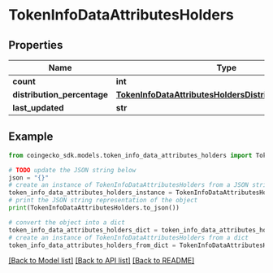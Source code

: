 # TokenInfoDataAttributesHolders


## Properties

Name | Type | Description | Notes
------------ | ------------- | ------------- | -------------
**count** | **int** |  | [optional] 
**distribution_percentage** | [**TokenInfoDataAttributesHoldersDistributionPercentage**](TokenInfoDataAttributesHoldersDistributionPercentage.md) |  | [optional] 
**last_updated** | **str** |  | [optional] 

## Example

```python
from coingecko_sdk.models.token_info_data_attributes_holders import TokenInfoDataAttributesHolders

# TODO update the JSON string below
json = "{}"
# create an instance of TokenInfoDataAttributesHolders from a JSON string
token_info_data_attributes_holders_instance = TokenInfoDataAttributesHolders.from_json(json)
# print the JSON string representation of the object
print(TokenInfoDataAttributesHolders.to_json())

# convert the object into a dict
token_info_data_attributes_holders_dict = token_info_data_attributes_holders_instance.to_dict()
# create an instance of TokenInfoDataAttributesHolders from a dict
token_info_data_attributes_holders_from_dict = TokenInfoDataAttributesHolders.from_dict(token_info_data_attributes_holders_dict)
```
[[Back to Model list]](../README.md#documentation-for-models) [[Back to API list]](../README.md#documentation-for-api-endpoints) [[Back to README]](../README.md)


